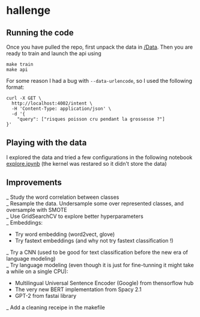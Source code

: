 # hallenge

## Running the code
Once you have pulled the repo, first unpack the data in [/Data](Data).
Then you are ready to train and launch the api using
```
make train
make api
```
For some reason I had a bug with ```--data-urlencode```, so I used the following format:
```
curl -X GET \
  http://localhost:4002/intent \
  -H 'Content-Type: application/json' \
  -d '{
	"query": ["risques poisson cru pendant la grossesse ?"]
}'
```

## Playing with the data
I explored the data and tried a few configurations in the following notebook [explore.ipynb](Data/explore.ipynb) (the kernel was restared so it didn't store the data)

## Improvements
_ Study the word correlation between classes  
_ Resample the data. Undersample some over represented classes, and oversample with SMOTE  
_ Use GridSearchCV to explore better hyperparameters  
_ Embeddings:
  - Try word embedding (word2vect, glove)
  - Try fastext embeddings (and why not try fastext classification !)
  
_ Try a CNN (used to be good for text classification before the new era of language modeling)  
_ Try language modeling (even though it is just for fine-tunning it might take a while on a single CPU):
  - Multilingual Universal Sentence Encoder (Google) from thensorflow hub
  - The very new BERT implementation from Spacy 2.1
  - GPT-2 from fastai library

_ Add a cleaning receipe in the makefile
